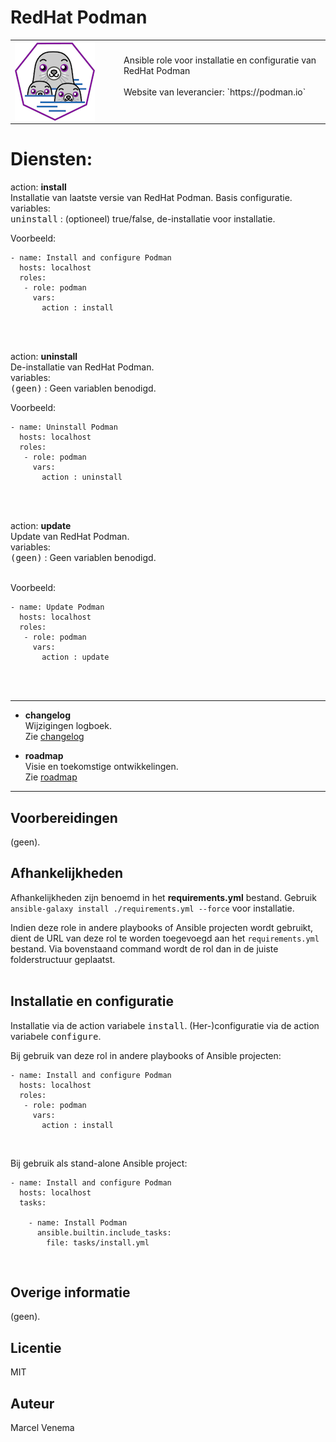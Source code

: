 # RedHat Podman

<table border="0">
  <tr>
    <td width="160px" valign="top"><img src="media/icon_podman.png" align="left" height="128" width="128" /></td>
    <td>Ansible role voor installatie en configuratie van RedHat Podman<br/> 
        <br/>
        Website van leverancier: `https://podman.io`<br/>
        <br/>
    </td>
  </tr>
</table>

# Diensten:


action: **install**<br/>
Installatie van laatste versie van RedHat Podman. Basis configuratie.<br/>
variables:<br/>
<kbd>uninstall</kbd> : (optioneel) true/false, de-installatie voor installatie.<br/>

Voorbeeld:
```
- name: Install and configure Podman
  hosts: localhost
  roles:
   - role: podman
     vars:
       action : install
```
<br/>
<br/>

action: **uninstall**<br/>
De-installatie van RedHat Podman.<br/>
variables:<br/>
<kbd>(geen)</kbd> : Geen variablen benodigd.<br/>

Voorbeeld:
```
- name: Uninstall Podman
  hosts: localhost
  roles:
   - role: podman
     vars:
       action : uninstall
```
<br/>
<br/>

action: **update**<br/>
Update van RedHat Podman.<br/>
variables:<br/>
<kbd>(geen)</kbd> : Geen variablen benodigd.<br/>
<br/>

Voorbeeld:
```
- name: Update Podman
  hosts: localhost
  roles:
   - role: podman
     vars:
       action : update
```
<br/>
<br/>

***

- **changelog**<br/>
  Wijzigingen logboek.<br/>
  Zie [changelog](CHANGELOG.md)<br/>



- **roadmap**<br/>
  Visie en toekomstige ontwikkelingen.<br/>
  Zie [roadmap](ROADMAP.md)<br/>

***

## Voorbereidingen
(geen).<br/>


## Afhankelijkheden
Afhankelijkheden zijn benoemd in het **requirements.yml** bestand. Gebruik `ansible-galaxy install ./requirements.yml --force` voor installatie.<br/>

Indien deze role in andere playbooks of Ansible projecten wordt gebruikt, dient de URL van deze rol te worden toegevoegd aan het `requirements.yml` bestand. Via bovenstaand command wordt de rol dan in de juiste folderstructuur geplaatst.<br/>
<br/>


## Installatie en configuratie
Installatie via de action variabele <kbd>install</kbd>. (Her-)configuratie via de action variabele <kbd>configure</kbd>.<br/>

Bij gebruik van deze rol in andere playbooks of Ansible projecten:<br/>
```
- name: Install and configure Podman
  hosts: localhost
  roles:
   - role: podman
     vars:
       action : install
```
<br/>

Bij gebruik als stand-alone Ansible project:<br/>
```
- name: Install and configure Podman
  hosts: localhost
  tasks:

    - name: Install Podman
      ansible.builtin.include_tasks:
        file: tasks/install.yml
```
<br/>


## Overige informatie
(geen).<br/>


## Licentie
MIT


## Auteur
Marcel Venema
